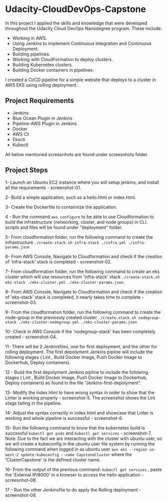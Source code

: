 # Udacity-CloudDevOps-Capstone

In this project I applied the skills and knowledge that were developed throughout the Udacity Cloud DevOps Nanodegree program. These include:
  - Working in AWS.
  - Using Jenkins to implement Continuous Integration and Continuous Deployment.
  - Building pipelines.
  - Working with CloudFormation to deploy clusters.
  - Building Kubernetes clusters.
  - Building Docker containers in pipelines.
  
I created a CI/CD pipeline for a simple website that deploys to a cluster in AWS EKS using rolling deployment.

## Project Requirements
  - Jenkins
  - Blue Ocean Plugin in Jenkins
  - Pipeline-AWS Plugin in Jenkins
  - Docker
  - AWS Cli
  - Eksctl
  - Kubectl
  
 All below mentioned screesnhots are found under screesnhots folder.
 
## Project Steps
  1- Launch an Ubuntu EC2 instance where you will setup jenkins, and install all the requirements - screenshot-01.
  
  2- Build a simple application, such as a hello.html or index.html.
  
  3- Create the Dockerfile to containrize the application.
  
  4 - Run the command `aws configure` to be able to use Cloudformation to build the infrastructure (networking, cluster, and node groups) in CLI. scripts and files will be found under "deployment" folder.
  
  5- From cloudformation folder, run the following command to create the infrastructure `./create-stack.sh infra-stack ./infra.yml ./infra-params.json`
  
  6- From AWS Console, Navigate to Cloudformation and check if the creation of 'infra-stack' stack is completed - screenshot-02.
  
  7- From cloudformation folder, run the following command to create an eks cluster which will use resources from 'infra-stack' stack `./create-stack.sh eks-stack ./eks-cluster.yml ./eks-cluster-params.json`.
  
  8- From AWS Console, Navigate to Cloudformation and check if the creation of 'eks-stack' stack is completed, it nearly takes time to complete - screenshot-03.
  
  9- From the cloudformation folder, run the following command to create the node-group in the previosuly created cluster `./create-stack.sh nodegroup-stack ./eks-cluster-nodegroup.yml ./eks-cluster-params.json`
  
  10- Check in AWS Console if the 'nodegroup-stack' has been completely created - screenshot-04.
  
  11- There will be 2 Jenkinsfiles, one for first deployment, and the other for rolling deployment. The first depolyment Jenkins pipline will include the following stages ( Lint , Build Docker Image, Push Docker Image to Dockerhub, Deploy containers).
  
  12 - Build the first depolyment Jenkins pipline to include the following stages ( Lint , Build Docker Image, Push Docker Image to Dockerhub, Deploy containers) as found in the file "Jenkins-first-depolyment".
  
  13- Modify the index.html to have wrong syntax in order to show that the Linter is working properly - screenshot-5. The screenshot shows the Lint stage failing in the pipeline. 
  
  14- Adjust the syntax correctly in index.html and showcase that Linter is working and whole pipeline is successful - screenshot-6.
  
  15- Run the following command to know that the kubernetes build is successful `kubectl get pods` and `kubectl get services` - screenshot-7. 
  Note:  Due to the fact we are interacting with the cluster with ubuntu user, so we will create a kubeconfig in the ubuntu user file system by running the following command when logged in as ubuntu user ` aws eks --region us-west-2 update-kubeconfig --name CapstoneCluster ` where the 'ClusterCapstone' is the defined cluster name.
  
  16- From the output of the previous command: `kubectl get services` , paste the 'External IP/8000' in a browser to access the hello application - screesnhot-08.
  
  17 - Run the other Jenkinsfile to do apply the Rolling deployment - screenshot-09.
  
  
  
  


